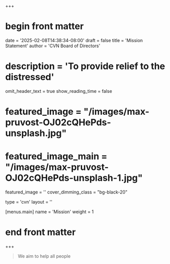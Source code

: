 +++
# begin front matter

date = '2025-02-08T14:38:34-08:00'
draft = false
title = 'Mission Statement'
author = 'CVN Board of Directors'
# description = 'To provide relief to the distressed'
omit_header_text =   true
show_reading_time = false

# featured_image = "/images/max-pruvost-OJ02cQHePds-unsplash.jpg"
# featured_image_main = "/images/max-pruvost-OJ02cQHePds-unsplash-1.jpg"
featured_image = ''
cover_dimming_class = "bg-black-20"

type = 'cvn'
layout = ''

[menus.main]
  name = 'Mission'
  weight = 1

# end front matter
+++

> We aim to help all people